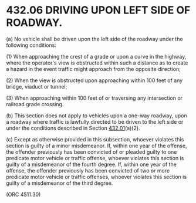 432.06 DRIVING UPON LEFT SIDE OF ROADWAY.
=========================================

​(a) No vehicle shall be driven upon the left side of the roadway under
the following conditions:

​(1) When approaching the crest of a grade or upon a curve in the
highway, where the operator's view is obstructed within such a distance
as to create a hazard in the event traffic might approach from the
opposite direction;

​(2) When the view is obstructed upon approaching within 100 feet of any
bridge, viaduct or tunnel;

​(3) When approaching within 100 feet of or traversing any intersection
or railroad grade crossing.

​(b) This section does not apply to vehicles upon a one-way roadway,
upon a roadway where traffic is lawfully directed to be driven to the
left side or under the conditions described in Section
[432.01](1f0da391.html)(a)(2).

​(c) Except as otherwise provided in this subsection, whoever violates
this section is guilty of a minor misdemeanor. If, within one year of
the offense, the offender previously has been convicted of or pleaded
guilty to one predicate motor vehicle or traffic offense, whoever
violates this section is guilty of a misdemeanor of the fourth degree.
If, within one year of the offense, the offender previously has been
convicted of two or more predicate motor vehicle or traffic offenses,
whoever violates this section is guilty of a misdemeanor of the third
degree.

(ORC 4511.30)
